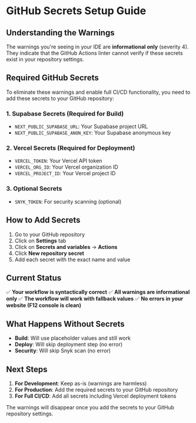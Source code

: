 # GitHub Secrets Setup Guide

## Understanding the Warnings

The warnings you're seeing in your IDE are **informational only** (severity 4). They indicate that the GitHub Actions linter cannot verify if these secrets exist in your repository settings.

## Required GitHub Secrets

To eliminate these warnings and enable full CI/CD functionality, you need to add these secrets to your GitHub repository:

### 1. Supabase Secrets (Required for Build)
- `NEXT_PUBLIC_SUPABASE_URL`: Your Supabase project URL
- `NEXT_PUBLIC_SUPABASE_ANON_KEY`: Your Supabase anonymous key

### 2. Vercel Secrets (Required for Deployment)
- `VERCEL_TOKEN`: Your Vercel API token
- `VERCEL_ORG_ID`: Your Vercel organization ID
- `VERCEL_PROJECT_ID`: Your Vercel project ID

### 3. Optional Secrets
- `SNYK_TOKEN`: For security scanning (optional)

## How to Add Secrets

1. Go to your GitHub repository
2. Click on **Settings** tab
3. Click on **Secrets and variables** → **Actions**
4. Click **New repository secret**
5. Add each secret with the exact name and value

## Current Status

✅ **Your workflow is syntactically correct**
✅ **All warnings are informational only**
✅ **The workflow will work with fallback values**
✅ **No errors in your website (F12 console is clean)**

## What Happens Without Secrets

- **Build**: Will use placeholder values and still work
- **Deploy**: Will skip deployment step (no error)
- **Security**: Will skip Snyk scan (no error)

## Next Steps

1. **For Development**: Keep as-is (warnings are harmless)
2. **For Production**: Add the required secrets to your GitHub repository
3. **For Full CI/CD**: Add all secrets including Vercel deployment tokens

The warnings will disappear once you add the secrets to your GitHub repository settings.

